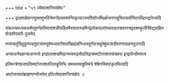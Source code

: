 +++
title = "५१ ज्येष्ठाशान्तिसंक्षेपः"

+++
द्वादशाहेशान्त्युक्तशुभदिनेवागोप्रसवशान्तिकृत्वाऽस्यशिशोर्ज्येष्ठर्क्षजननसूचितसर्वारिष्टपरिहारद्वारेत्यादि

संकल्प्यमध्यकलशेसुवर्णप्रतिमायांशचीसहितमैरावतारुढमिन्द्रंलोकपालांश्चावाह्यरक्तवस्त्रद्वयशष्कुलीनैवेद्यसहितषोडशोपचारैः पूजयेत्

तस्यचतुर्दिक्षुकुम्भचतुष्टयंतत्पूर्वमध्यभागेशतच्छिद्रंचनिधायपूर्णपात्रयुतेषुफलादौवरुणावाहनपूजनादि

अन्वाधानेग्रहान्वाधानान्ते इन्द्रंपलाशसमिदाज्यचरुद्रव्यैःप्रतिद्रव्यमष्टोत्तरशतसंख्यया इन्द्रायेन्दोमरुत्व

इतिमन्त्रेणप्रजापतिमष्टोत्तरशततिलाहुतिभिः समस्तव्याह्रुतिमंत्रे शेषेणस्विष्टकृतमित्यादि

अष्टोत्तरशतंब्राह्मणान्भोजयेत् इतिज्येष्ठाशान्तिसंक्षेपः ॥
